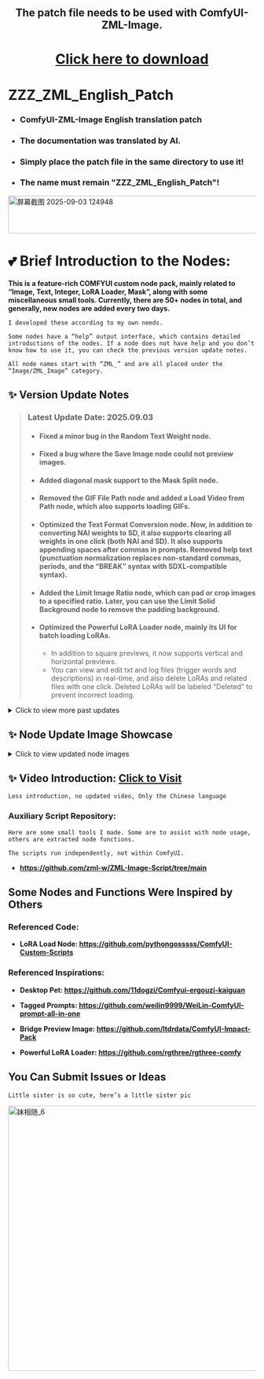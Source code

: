 <div align="center">
  
## The patch file needs to be used with ComfyUI-ZML-Image. 

# [Click here to download](https://github.com/zml-w/ComfyUI-ZML-Image)

</div>

# ZZZ_ZML_English_Patch
- ### ComfyUI-ZML-Image English translation patch

- ### The documentation was translated by AI.

- ### Simply place the patch file in the same directory to use it!

- ### The name must remain "ZZZ_ZML_English_Patch"!

<img width="807" height="77" alt="屏幕截图 2025-09-03 124948" src="https://github.com/user-attachments/assets/5ff21b5f-12f5-4946-bc57-a97922dd2374" />

# 💕 Brief Introduction to the Nodes:
**This is a feature-rich COMFYUI custom node pack, mainly related to “Image, Text, Integer, LoRA Loader, Mask”, along with some miscellaneous small tools. Currently, there are 50+ nodes in total, and generally, new nodes are added every two days.**

`I developed these according to my own needs.`

`Some nodes have a “help” output interface, which contains detailed introductions of the nodes. If a node does not have help and you don’t know how to use it, you can check the previous version update notes.`

`All node names start with “ZML_” and are all placed under the “Image/ZML_Image” category.`

## ✨ Version Update Notes

> ### Latest Update Date: **2025.09.03**
>
> - #### Fixed a minor bug in the Random Text Weight node.
>
> - #### Fixed a bug where the Save Image node could not preview images.
>
> - #### Added diagonal mask support to the Mask Split node.
> 
> - #### Removed the GIF File Path node and added a Load Video from Path node, which also supports loading GIFs.
>
> - #### Optimized the Text Format Conversion node. Now, in addition to converting NAI weights to SD, it also supports clearing all weights in one click (both NAI and SD). It also supports appending spaces after commas in prompts. Removed help text (punctuation normalization replaces non-standard commas, periods, and the “BREAK” syntax with SDXL-compatible syntax).
>
> - #### Added the Limit Image Ratio node, which can pad or crop images to a specified ratio. Later, you can use the Limit Solid Background node to remove the padding background.
>
> - #### Optimized the Powerful LoRA Loader node, mainly its UI for batch loading LoRAs.
>
>   * In addition to square previews, it now supports vertical and horizontal previews.
>   * You can view and edit txt and log files (trigger words and descriptions) in real-time, and also delete LoRAs and related files with one click. Deleted LoRAs will be labeled “Deleted” to prevent incorrect loading.
>

<details>
<summary>Click to view more past updates</summary>

> ### Update Date: **2025.09.02**
>
> - #### Fixed an issue where the Powerful LoRA node could not be used due to a missing punctuation mark.
>   
> - #### Added the Limit Mask Shape node.
>   
> - #### Fixed a bug where the Desktop Pet could not load properly.
>   
> - #### Optimized the Tagged Prompt Loader.
>   
> - #### The Drawing node added several preset colors and optimized UI and usability.
>   
> - #### Optimized the Tagged Image Loader node.
>

> ### Update Date: **2025.08.27**
>
> - #### Fixed a bug in the Powerful LoRA Loader code that caused UI issues in ComfyUI settings page.
>   
> - #### Fixed an issue where the Auto-Censor node sometimes could not read the YOLO model.
>   
> - #### Added a YOLO-to-Mask node.
>   
> - #### Optimized Preset Resolution and Preset Text nodes.
>   
> - #### Added a Mask Separation node, which can split one mask into two or three masks (useful for conditional partitioning, e.g., YOLO auto-detection for face retouching).
>   
> - #### Added a Unified Image Resolution node.
>   
> - #### Desktop Pet now supports chatting! Right-click to select Chat Mode and enter your Google API key in settings.
>   
>   * Added feeding function! Buy food in the store and feed the little sister! With subtitles and sound effects!
>     
>   * Added a countdown timer function.
>     
>   * You can replace Desktop Pet’s assets (sound effects/images) by replacing files in `ComfyUI-ZML-Image\zml_w\web\images`.
>     
>   * If you don’t like Desktop Pet, right-click to hide it or delete `ComfyUI-ZML-Image\zml_w\web\js\zml_floating_ball.js`.
>     

> ### Update Date: **2025.08.27**
>
> - #### Optimized Mask Split node.
>   
> - #### Major update to the Drawing node: now supports drawing on input images, drawing mosaics, and simple shapes (“Square, Triangle, Circle, Heart, Pentagon, Arrow”).
>   
> - #### Added Image Deformation node (simulates liquify/warp in Photoshop, transparency not supported yet).
>   
> - #### Custom text input boxes in Select Text V3 and Powerful LoRA Loader nodes changed to read-only. Click to open popup window for easier editing.
>   
> - #### Fixed a bug where Powerful LoRA Loader node required a CLIP connection. Now it’s optional.
>   
> - #### Added a popup window in Powerful LoRA Loader node for batch adding LoRAs, with one-click LoRA info fetching. Buttons now have CSS visual feedback.
>   
> - #### Added Categorize Images node, which classifies images into “No Metadata, With Metadata, With Text Blocks”. Example workflow uploaded.
>   
> - #### Added Name-Based LoRA Loader node. Powerful LoRA Loader now outputs loaded LoRA names/weights, which can be passed to the Name-Based LoRA Loader node to affect multiple nodes simultaneously. Example workflow uploaded.
>   

> ### Update Date: **2025.08.22**
>
> - #### All inputs of Powerful LoRA Loader node are now optional.
>   
> - #### Fixed all UI bugs of Powerful LoRA Loader and Select Text V3 nodes!!
>   

> ### Update Date: **2025.08.19**
>
> - #### Fixed some bugs and optimized functions in Tagged Prompt node.
>   
> - #### Text-to-Image and Text Watermark nodes now support transparency in all modes (not just fullscreen).
>   
> - #### Added folder support to Powerful LoRA Loader node. You can now organize LoRAs in folders. Only empty folders can be deleted. Folder styles are customizable.
>   
> - #### Since LoRA nodes have folder support, Select Text V3 also got it!
>

> ### Update Date: **2025.08.16**
>
> ### Major Update!!
> 
> - #### Text Line node can now randomize multiple lines at once.
>   
> - #### LoRA Parsing node now supports tree-folder structures.
> - #### Added Select Text V3 node: add new text boxes dynamically, each with toggle/delete buttons and custom names. Outputs combined active texts.
>   
> - #### Added Powerful LoRA Loader node (inspired by RG).
>   
>   * Features: tree-folder LoRA structure, hover image preview, outputs preset txt prompts. Dynamically add LoRAs like RG’s loader. Supports naming/custom text stored in workflow.
>     
>   * Resizable UI. Supports quick toggle/delete, draggable with lock option.
>     
>   * Known bug: After refreshing, node resets visually but data remains intact. Clicking refresh updates restores it.
>

> ### Update Date: **2025.08.14**
> 
> - #### Added “Other” category.
>   
> - #### Added Rotate Image node.
>   
> - #### Added Bridge Preview Image node.
>   
> - #### Merge Image node now supports adjusting foreground opacity.
>   
> - #### Desktop Pet saves last position.
>   
> - #### Random Text Weight node added text box.
>   
> - #### Text Watermark/Text Image nodes now support outline. Empty color = transparent, “ZML” = random color. Transparent watermarks don’t affect visibility and are harder to remove.
>

> ### Update Date: **2025.08.11**
> 
> - #### Updated Drawing node.
>   

> ### Update Date: **2025.08.08**
> 
> - #### Added Tagged Prompt Loader node (similar to old Weilin). Rewritten in JS. Supports batch txt import (format “Chinese,English”). Semi-finished.
>

> ### Update Date: **2025.08.07**
> 
> - #### Added Floating Ball!! Interactive! Default = PNG, Running = GIF, Double-click changes image and plays sound. Hover = breathing effect. Right-click = settings. Entertainment-only feature (customizable via replacing files).
>   
> - #### Added Simple Save Image node (clean UI, only 3 options: mode, path, store text).
>   
> - #### Fixed small bugs and optimizations.
>

> ### Update Date: **2025.08.06**
> 
> - #### Another major update!!
> 
> - #### Added Tagged Image Loader node (UI inspired by Weilin). Supports batch load + text block reading. Hover preview supported.
>   
> - #### Added Single Text Block Loader node.
> 
> - #### Added Audio Player node (with built-in audio).
>   
> - #### Removed LoRA Layer Control node.
>   
> - #### Optimized several nodes.
>   

> ### Update Date: **2025.08.03**
> 
> - #### Manager installation should work now. Bug fixed.
>   
> - #### Added Double Float node.
>   
> - #### Added Preset Resolution node (similar to Preset Text).
>   
> - #### Added Double Integer V3 (judgment node): compares input width/height, outputs preset resolution accordingly. Made for wan2.1 video generation.
>   
> - #### Added LoRA Metadata Parser node: auto-generates txt, log, and preview image in “zml” folder when loading LoRA.
>   
> - #### Visual Crop node now supports output at original resolution.
>   

> **Below are earlier node introductions:**
>
> 0. Enhanced Save Image node: adds support for saving text blocks into metadata, customizable naming, scaling, stripping workflow metadata.  
> 1. Enhanced Load Image node: loads single frame (even GIFs), supports transparency, reads filename/metadata.  
> 2. Load Image from Path node: supports fixed/sequential/random index loading.  
> 3. Image/GIF-to-HTML node: hides content until downloaded and opened locally.  
> 4. NAI-to-SD weight conversion node: supports tag filtering, punctuation normalization, and character removal.  
> 5. Random Text Line & Random Artist nodes: supports custom count/weights. Built-in txt of 1000 artists.  
> 6. Multiple text input/selection nodes: pre-store prompts and enable selectively.  
> 7. Resolution Limiter node: standardizes resolutions for generation or wan video frames.  
> 8. Auto-Censor node using YOLO or manual mask.  
> 9. Text Watermark node: auto line-breaks, full-screen watermarks, commercial fonts.  
> 10. Random/Predefined Integer nodes for random resolution switching.  
> 11. Based on LoRA Loader (pysss) from [ComfyUI-Custom-Scripts](https://github.com/pythongosssss/ComfyUI-Custom-Scripts). Supports preview, categorization, metadata linking (txt/log/image).  
> 12. Visual Crop node: manual cropping (rect/circle/path/brush).  
> 13. Limit Solid Background node: auto-remove extra pixels (supports white/green/transparent).  
> 14. Add Solid Background node: outlines subject with customizable colors.  
> 15. Merge Image node: combine 2–4 images via interactive UI. Saves internal edits. Can be used for censoring.  
> 16. Drawing node: freehand paint on images.  
> 17. Image Pause node: pauses 15s, allows output channel selection. Optimized to avoid saving placeholder images.  

</details>

## ✨ Node Update Image Showcase

<details>
<summary>Click to view updated node images</summary>

> ### Update Date: **2025.09.03**
>
> <img width="896" height="429" alt="1" src="https://github.com/user-attachments/assets/16d79123-9689-476d-a1cf-65431ba03dd0" />
> 
> <img width="909" height="778" alt="2" src="https://github.com/user-attachments/assets/eb20dc55-62e8-499b-bb8c-70f0158397c0" />
> 
> <img width="1103" height="759" alt="3" src="https://github.com/user-attachments/assets/3fdbb9d7-276a-468d-ab4b-b52b334346fd" />
>

> ### Update Date: **2025.09.02**
> 
> <img width="1782" height="869" alt="2" src="https://github.com/user-attachments/assets/54bd9449-4034-4b1b-abdc-87dfefb1a3c4" />
> 
> <img width="1048" height="925" alt="4" src="https://github.com/user-attachments/assets/1607ebfc-0e33-4818-9845-9aa366a19ee1" />
> 
> <img width="1722" height="912" alt="3" src="https://github.com/user-attachments/assets/1ff2e9ce-0d44-473d-bf42-2c9b14366265" />
> 
> <img width="1356" height="865" alt="1" src="https://github.com/user-attachments/assets/e4b1370b-130a-419c-b0c4-d94ada5283df" />
>

> #### Early node screenshots (a small portion)
>
> <img width="1632" height="875" alt="1" src="https://github.com/user-attachments/assets/77ccda88-1851-4948-a45b-2f42b46d7f53" />
>
> <img width="1601" height="784" alt="2" src="https://github.com/user-attachments/assets/21f9d0aa-834e-48dd-9384-584e0a215284" />
>
> <img width="1210" height="913" alt="3" src="https://github.com/user-attachments/assets/3359a2fd-a55a-4068-aa25-0338298b7c0b" />
>
> <img width="1698" height="862" alt="4" src="https://github.com/user-attachments/assets/059746d8-31e0-4c97-a620-6e490a6a79b4" />
> 
> <img width="1607" height="755" alt="5" src="https://github.com/user-attachments/assets/8fe91394-8874-4eb4-85dc-d7f8ce6a86da" />
>
> <img width="1719" height="745" alt="6" src="https://github.com/user-attachments/assets/2eee7e21-52a0-4d6a-bd9f-8edd52e84eff" />
>
> <img width="1261" height="762" alt="7" src="https://github.com/user-attachments/assets/a1e67136-0ed7-4664-8f3a-3de69282f71b" />
>
> <img width="982" height="893" alt="8" src="https://github.com/user-attachments/assets/dd905d68-138d-4c30-a0e2-dbdb206c11e9" />
>
> <img width="1254" height="753" alt="9" src="https://github.com/user-attachments/assets/14e6f8df-8b36-4d06-a827-8bbdef1b0e8f" />
>
> <img width="1389" height="683" alt="10" src="https://github.com/user-attachments/assets/0757a6e3-d557-4284-ad56-dcc0e004b41c" />
>
> <img width="1294" height="816" alt="11" src="https://github.com/user-attachments/assets/de9b70a5-03b0-426a-90fc-bf1d8295abf2" />
>
> <img width="1131" height="712" alt="12" src="https://github.com/user-attachments/assets/c0d253aa-96c2-4a9e-b64f-682f3908fa2e" />
>
> <img width="1196" height="639" alt="13" src="https://github.com/user-attachments/assets/c1793444-d44f-47cd-89a4-67c408cde01e" />
>
> <img width="911" height="894" alt="14" src="https://github.com/user-attachments/assets/4f666b73-f968-4182-a327-e29187ddf202" />
>
> <img width="1290" height="760" alt="15" src="https://github.com/user-attachments/assets/5a520228-fe42-49c9-a43d-e545474254f4" />
>

</details>

## ✨ Video Introduction: [Click to Visit](https://www.bilibili.com/video/BV1i4twzDELr/?spm_id_from=333.1007.0.0&vd_source=0134812498ce59b7f53810ad84889d12)

`Less introduction, no updated video, Only the Chinese language`

### Auxiliary Script Repository:

`Here are some small tools I made. Some are to assist with node usage, others are extracted node functions.`

`The scripts run independently, not within ComfyUI.`

- **https://github.com/zml-w/ZML-Image-Script/tree/main**
  

## Some Nodes and Functions Were Inspired by Others

### Referenced Code:

- **LoRA Load Node: https://github.com/pythongosssss/ComfyUI-Custom-Scripts**

### Referenced Inspirations:

- **Desktop Pet: https://github.com/11dogzi/Comfyui-ergouzi-kaiguan**

- **Tagged Prompts: https://github.com/weilin9999/WeiLin-ComfyUI-prompt-all-in-one**

- **Bridge Preview Image: https://github.com/ltdrdata/ComfyUI-Impact-Pack**

- **Powerful LoRA Loader: https://github.com/rgthree/rgthree-comfy**

## You Can Submit Issues or Ideas

`Little sister is so cute, here’s a little sister pic`

<img width="1024" height="540" alt="妹相随_6" src="https://github.com/user-attachments/assets/bc18deae-6c3c-4e70-a642-1b4210accdc3" />
